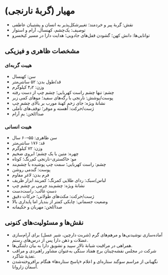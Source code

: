 # مهیار (گربهٔ نارنجی)

- نقش: گربهٔ پیر و خردمند؛ تغییرشکل‌پذیر به انسان و پشتیبان عاطفی
- توصیف: یک‌چشم، کهنسال، آرام و استوار
- توانایی‌ها: دانش کهن؛ گشودن قفل‌های جادویی؛ هدایت دارا در مسیر کیخسرو

## مشخصات ظاهری و فیزیکی
### هیبت گربه‌ای
- سن: کهنسال
- قد/طول بدن: ۵۲ سانتی‌متر
- وزن: ۴٫۲ کیلوگرم
- چشم: تنها چشم راست کهربایی؛ چشم چپ از دست رفته
- پوست/پوشش: نارنجی با رگه‌های سفید؛ موهای کمی زبر
- نشانهٔ ویژه: جای زخم کهنهٔ مورب بر بالای چشم چپ
- ژست/حرکت: آهسته و موقر؛ توقف‌های تأملی
- صدا/لحن: بمِ آرام

### هیبت انسانی
- سن ظاهری: ۵۵–۶۰ سال
- قد: ۱۷۶ سانتی‌متر
- وزن: ۷۲ کیلوگرم
- چهره: متین با یک چشم؛ ابروی ضخیم
- مو: خاکستری-نارنجی کم‌رنگ؛ کوتاه
- چشم: راست کهربایی؛ سمت چپ پوشیده با چشم‌بند
- پوست: گندمی روشن
- فرم بدن: لاغرِ مقاوم
- لباس/سبک: ردای طلایی کمرنگ؛ کمربند ابزار ظریف
- نشانهٔ ویژه: چشم‌بند چرمی بر چشم چپ
- دستِ غالب: راست‌دست
- ژست/حرکت: مکث‌های طولانی؛ حرکات دقیق
- وضعیت جسمانی: چابکی کمتر از بندیار اما پایداری بالا
- صدا/لحن: مهربان و حکیمانه

## نقش‌ها و مسئولیت‌های کنونی
- آماده‌سازی نوشیدنی‌ها و مرهم‌های گرم (شربت دارچین، شیر عسل) برای آرام‌سازی عضلات و ذهن دارا پس از درس‌های رستم.
- همراهی در مراقبت شبانهٔ تالار سپید و تشویق دارا به بیان دلتنگی‌ها.
- شرکت در مجلس نقشه‌چینان برج هفتاد سنگی به‌عنوان مشاور راهبردی و مراقب تغذیهٔ شاگرد.
- نگهبانی از مراسم سوگند ستاره‌ای و اعلام «پاسخ ستاره‌ها» هنگام برافروخته‌شدن آسمان زاروانا.
